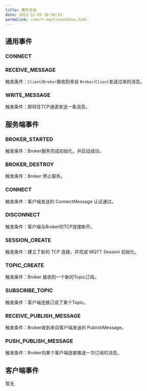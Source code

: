 ```yaml
---
title: 事件总线
date: 2022-12-05 16:56:53
permalink: /smart-mqtt/eventbus.html
---
```


## 通用事件
### CONNECT


### RECEIVE_MESSAGE
触发条件：`Client`/`Broker`接收到来自 `Broker`/`Client`发送过来的消息。
### WRITE_MESSAGE
触发条件：即将往TCP通道发送一条消息。
## 服务端事件
### BROKER_STARTED
触发条件：Broker服务完成初始化，并启动成功。
### BROKER_DESTROY
触发条件：Broker 停止服务。
### CONNECT
触发条件：客户端发送的 ConnectMessage 认证通过。
### DISCONNECT
触发条件：客户端与Broker的TCP连接断开。
### SESSION_CREATE
触发条件：建立了新的 TCP 连接，并完成 MQTT Session 初始化。
### TOPIC_CREATE
触发条件：Broker 接收到一个新的Topic订阅。
### SUBSCRIBE_TOPIC
触发条件：客户端连接订阅了某个Topic。
### RECEIVE_PUBLISH_MESSAGE
触发条件：Broker收到来自客户端发送的 PublishMessage。
### PUSH_PUBLISH_MESSAGE
触发条件：Broker向某个客户端连接推送一次订阅的消息。
## 客户端事件
暂无